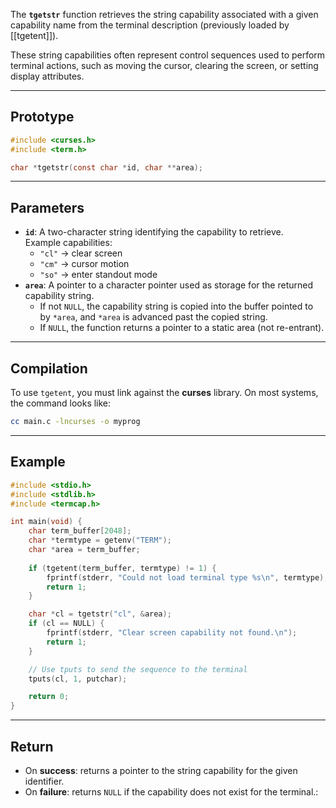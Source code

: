 The **`tgetstr`** function retrieves the string capability associated with a given capability name from the terminal description (previously loaded by [[tgetent]]).

These string capabilities often represent control sequences used to perform terminal actions, such as moving the cursor, clearing the screen, or setting display attributes.

___
## Prototype

```c
#include <curses.h>
#include <term.h>

char *tgetstr(const char *id, char **area);
```

___
## Parameters

- **`id`**: A two-character string identifying the capability to retrieve.  
    Example capabilities:    
    - `"cl"` → clear screen
    - `"cm"` → cursor motion
    - `"so"` → enter standout mode
- **`area`**: A pointer to a character pointer used as storage for the returned capability string.
    - If not `NULL`, the capability string is copied into the buffer pointed to by `*area`, and `*area` is advanced past the copied string.
    - If `NULL`, the function returns a pointer to a static area (not re-entrant).

___
## Compilation

To use `tgetent`, you must link against the **curses** library. 
On most systems, the command looks like:

```bash
cc main.c -lncurses -o myprog
```

___
## Example

```c
#include <stdio.h>
#include <stdlib.h>
#include <termcap.h>

int main(void) {
    char term_buffer[2048];
    char *termtype = getenv("TERM");
    char *area = term_buffer;
    
    if (tgetent(term_buffer, termtype) != 1) {
        fprintf(stderr, "Could not load terminal type %s\n", termtype);
        return 1;
    }

    char *cl = tgetstr("cl", &area);
    if (cl == NULL) {
        fprintf(stderr, "Clear screen capability not found.\n");
        return 1;
    }

    // Use tputs to send the sequence to the terminal
    tputs(cl, 1, putchar);

    return 0;
}
```

___
## Return

- On **success**: returns a pointer to the string capability for the given identifier.
- On **failure**: returns `NULL` if the capability does not exist for the terminal.: